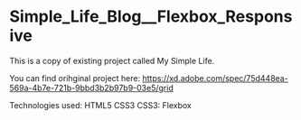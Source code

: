 # Simple_Life_Blog__Flexbox_Responsive
This is a copy of existing project called My Simple Life.

You can find orihginal project here: https://xd.adobe.com/spec/75d448ea-569a-4b7e-721b-9bbd3b2b97b9-03e5/grid

Technologies used: HTML5 CSS3 CSS3: Flexbox
